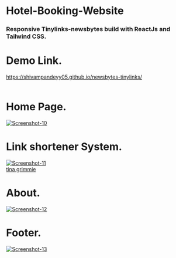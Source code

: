 # Hotel-Booking-Website

<h3>Responsive Tinylinks-newsbytes build with ReactJs and Tailwind CSS.</h3>


<h1>Demo Link.</h1>

<a href="https://shivampandeyy05.github.io/newsbytes-tinylinks/"  target="_blank">https://shivampandeyy05.github.io/newsbytes-tinylinks/</a><br /><br />

<h1>Home Page.</h1>

<a href="https://ibb.co/r2LvHMh"><img src="https://i.ibb.co/B27wBjJ/Screenshot-10.png" alt="Screenshot-10" border="0"></a>

<h1>Link shortener System.</h1>

<a href="https://ibb.co/VSsRLhf"><img src="https://i.ibb.co/Xsq1Wdc/Screenshot-11.png" alt="Screenshot-11" border="0"></a><br /><a target='_blank' href='https://nonprofitlight.com/ny/new-york/christina-grimmie-foundation-tribeca-business-management'>tina grimmie</a><br />

<h1>About.</h1>

<a href="https://ibb.co/dPM9TMk"><img src="https://i.ibb.co/Cb8dc8V/Screenshot-12.png" alt="Screenshot-12" border="0"></a>

<h1>Footer.</h1>

<a href="https://ibb.co/PMdQ4Vk"><img src="https://i.ibb.co/VxsmDk6/Screenshot-13.png" alt="Screenshot-13" border="0"></a><br /><a target='_blank' href='https://nonprofitlight.com/mo/kansas-city/greater-kansas-city-community-foundation'></a><br />

